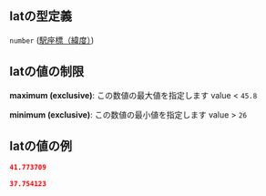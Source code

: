 ## latの型定義

`number` ([駅座標（緯度）](tree-properties-頂点リスト-探索木の頂点-properties-駅座標緯度.md))

## latの値の制限

**maximum (exclusive)**: この数値の最大値を指定します value < `45.8`

**minimum (exclusive)**: この数値の最小値を指定します value > `26`

## latの値の例

```json
41.773709
```

```json
37.754123
```
